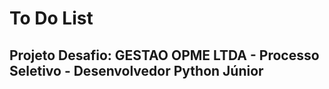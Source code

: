 # To Do List
## Projeto Desafio: GESTAO OPME LTDA - Processo Seletivo - Desenvolvedor Python Júnior 
